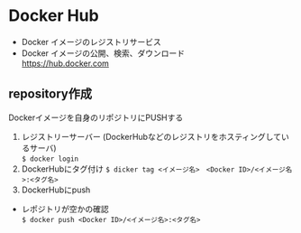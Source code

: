 # Docker Hub
- Docker イメージのレジストリサービス
- Docker イメージの公開、検索、ダウンロード  
https://hub.docker.com

## repository作成
Dockerイメージを自身のリポジトリにPUSHする  
1. レジストリーサーバー (DockerHubなどのレジストリをホスティングしているサーバ)  
`$ docker login`
1. DockerHubにタグ付け
`$ dicker tag <イメージ名>　<Docker ID>/<イメージ名>:<タグ名>`
1. DockerHubにpush
- レポジトリが空かの確認  
`$ docker push <Docker ID>/<イメージ名>:<タグ名> `


